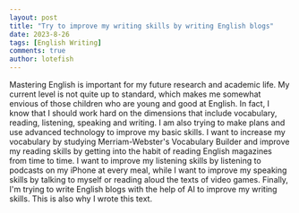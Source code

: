 ```yaml
---
layout: post
title: "Try to improve my writing skills by writing English blogs"
date: 2023-8-26
tags: [English Writing]
comments: true
author: lotefish
---
```


Mastering English is important for my future research and academic life. My current level is not quite up to standard, which makes me somewhat envious of those children who are young and good at English. In fact, I know that I should work hard on the dimensions that include vocabulary, reading, listening, speaking and writing. I am also trying to make plans and use advanced technology to improve my basic skills. I want to increase my vocabulary by studying Merriam-Webster's Vocabulary Builder and improve my reading skills by getting into the habit of reading English magazines from time to time. I want to improve my listening skills by listening to podcasts on my iPhone at every meal, while I want to improve my speaking skills by talking to myself or reading aloud the texts of video games. Finally, I'm trying to write English blogs with the help of AI to improve my writing skills. This is also why I wrote this text.